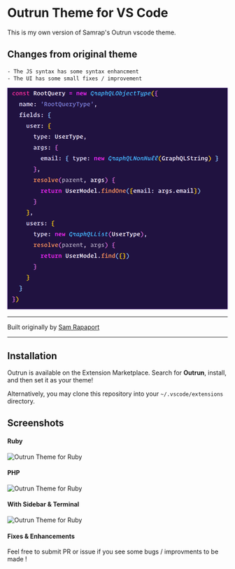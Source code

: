 # Outrun Theme for VS Code

This is my own version of Samrap's Outrun vscode theme.

## Changes from original theme
	- The JS syntax has some syntax enhancment
	- The UI has some small fixes / improvement

![Javascript](screenshots/js.png)

---

Built originally by [Sam Rapaport](https://samrapdev.com)

---

## Installation

Outrun is available on the Extension Marketplace. Search for **Outrun**, install, and then set it as your theme!

Alternatively, you may clone this repository into your `~/.vscode/extensions` directory.

## Screenshots

#### Ruby

<img src="https://raw.githubusercontent.com/samrap/outrun-theme-vscode/master/screenshots/ruby.png" alt="Outrun Theme for Ruby" />

#### PHP

<img src="https://raw.githubusercontent.com/samrap/outrun-theme-vscode/master/screenshots/php.png" alt="Outrun Theme for Ruby" />

#### With Sidebar & Terminal

<img src="https://raw.githubusercontent.com/samrap/outrun-theme-vscode/master/screenshots/ruby-full.png" alt="Outrun Theme for Ruby" />

#### Fixes & Enhancements

Feel free to submit PR or issue if you see some bugs / improvments to be made !